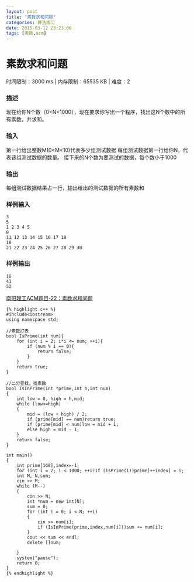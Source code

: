```yaml
---
layout: post
title: "素数求和问题"
categories: 算法练习
date: 2015-03-12 23:23:06
tags: [素数,acm]
---
```


# 素数求和问题

时间限制：3000 ms  |  内存限制：65535 KB | 难度：2  

### 描述

现在给你N个数（0<N<1000），现在要求你写出一个程序，找出这N个数中的所有素数，并求和。

### 输入

第一行给出整数M(0<M<10)代表多少组测试数据
每组测试数据第一行给你N，代表该组测试数据的数量。
接下来的N个数为要测试的数据，每个数小于1000

### 输出

每组测试数据结果占一行，输出给出的测试数据的所有素数和  

<!-- more -->

### 样例输入

	3
	5
	1 2 3 4 5
	8
	11 12 13 14 15 16 17 18
	10
	21 22 23 24 25 26 27 28 29 30

### 样例输出

	10
	41
	52

[南阳理工ACM题目-22：素数求和问题](http://acm.nyist.net/JudgeOnline/problem.php?pid=22 "http://acm.nyist.net/JudgeOnline/problem.php?pid=22")

	{% highlight c++ %}
	#include<iostream>
	using namespace std;
	
	//素数打表
	bool IsPrime(int num){
		for (int i = 2; i*i <= num; ++i){
			if (num % i == 0){
				return false;
			}
		}
		return true;
	}
	
	//二分查找，找素数
	bool IsInPrime(int *prime,int h,int num)
	{
		int low = 0, high = h,mid;
		while (low<=high)
		{
			mid = (low + high) / 2;
			if (prime[mid] == num)return true;
			if (prime[mid] < num)low = mid + 1;
			else high = mid - 1;
		}
		return false;
	}
	
	int main()
	{
		int prime[168],index=-1;
		for (int i = 2; i < 1000; ++i)if (IsPrime(i))prime[++index] = i;
		int M, N,sum;
		cin >> M;
		while (M--)
		{
			cin >> N;
			int *num = new int[N];
			sum = 0;
			for (int i = 0; i < N; ++i)
			{
				cin >> num[i];
				if (IsInPrime(prime,index,num[i]))sum += num[i];
			}
			cout << sum << endl;
			delete []num;
	
		}
		system("pause");
		return 0;
	}
	{% endhighlight %}
